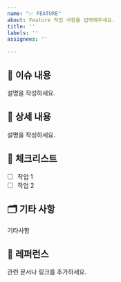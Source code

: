 ```yaml
---
name: "✅ FEATURE"
about: Feature 작업 사항을 입력해주세요.
title: ''
labels: ''
assignees: ''

---
```


## 📄 이슈 내용
설명을 작성하세요.

## 📝 상세 내용
설명을 작성하세요.

## 🌻 체크리스트
- [ ] 작업 1
- [ ] 작업 2

## 🗂️ 기타 사항
기타사항

## 🌱 레퍼런스
관련 문서나 링크를 추가하세요.
